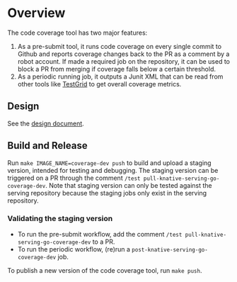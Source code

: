 # Overview

The code coverage tool has two major features:

1. As a pre-submit tool, it runs code coverage on every single commit to Github
   and reports coverage changes back to the PR as a comment by a robot account.
   If made a required job on the repository, it can be used to block a PR from
   merging if coverage falls below a certain threshold.
1. As a periodic running job, it outputs a Junit XML that can be read from other
   tools like [TestGrid](http://testgrid.knative.dev/serving#coverage) to get
   overall coverage metrics.

## Design

See the [design document](design.md).

## Build and Release

Run `make IMAGE_NAME=coverage-dev push` to build and upload a staging version, intended
for testing and debugging. The staging version can be triggered on a PR through
the comment `/test pull-knative-serving-go-coverage-dev`. Note that staging
version can only be tested against the serving repository because the staging
jobs only exist in the serving repository.

### Validating the staging version

- To run the pre-submit workflow, add the comment
  `/test pull-knative-serving-go-coverage-dev` to a PR.
- To run the periodic workflow, (re)run a `post-knative-serving-go-coverage-dev`
  job.

To publish a new version of the code coverage tool, run `make push`.
